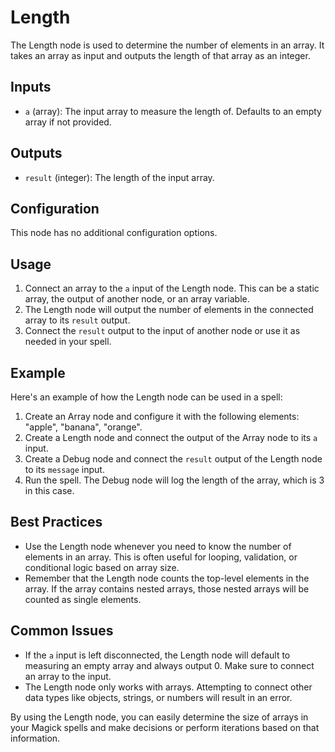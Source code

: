 # Length

The Length node is used to determine the number of elements in an array. It takes an array as input and outputs the length of that array as an integer.

## Inputs

- `a` (array): The input array to measure the length of. Defaults to an empty array if not provided.

## Outputs

- `result` (integer): The length of the input array.

## Configuration

This node has no additional configuration options.

## Usage

1. Connect an array to the `a` input of the Length node. This can be a static array, the output of another node, or an array variable.
2. The Length node will output the number of elements in the connected array to its `result` output.
3. Connect the `result` output to the input of another node or use it as needed in your spell.

## Example

Here's an example of how the Length node can be used in a spell:

1. Create an Array node and configure it with the following elements: "apple", "banana", "orange".
2. Create a Length node and connect the output of the Array node to its `a` input.
3. Create a Debug node and connect the `result` output of the Length node to its `message` input.
4. Run the spell. The Debug node will log the length of the array, which is 3 in this case.

## Best Practices

- Use the Length node whenever you need to know the number of elements in an array. This is often useful for looping, validation, or conditional logic based on array size.
- Remember that the Length node counts the top-level elements in the array. If the array contains nested arrays, those nested arrays will be counted as single elements.

## Common Issues

- If the `a` input is left disconnected, the Length node will default to measuring an empty array and always output 0. Make sure to connect an array to the input.
- The Length node only works with arrays. Attempting to connect other data types like objects, strings, or numbers will result in an error.

By using the Length node, you can easily determine the size of arrays in your Magick spells and make decisions or perform iterations based on that information.